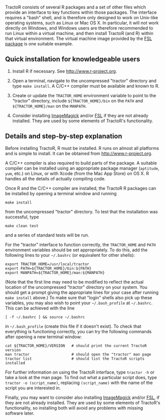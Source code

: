 TractoR consists of several R packages and a set of other files which provide
an interface to key functions within those packages. The interface requires a
"bash" shell, and is therefore only designed to work on Unix-like operating
systems, such as Linux or Mac OS X. In particular, it will not work directly on
Windows, and Windows users are therefore recommended to run Linux within a
virtual machine, and then install TractoR (and R) within that virtual
environment. The virtual machine image provided by the [FSL
package](http://www.fmrib.ox.ac.uk/fsl/) is one suitable example.


Quick installation for knowledgeable users
------------------------------------------

1. Install R if necessary. See <http://www.r-project.org>.

2. Open a terminal, navigate to the uncompressed "tractor" directory and type
   `make install`. A C/C++ compiler must be available and known to R.

3. Create or update the `TRACTOR_HOME` environment variable to point to the
   "tractor" directory, include `${TRACTOR_HOME}/bin` on the `PATH` and
   `${TRACTOR_HOME}/man` on the `MANPATH`.

4. Consider installing [ImageMagick](http://www.imagemagick.org/) and/or
   [FSL](http://www.fmrib.ox.ac.uk/fsl/) if they are not already installed. They
   are used by some elements of TractoR's functionality.


Details and step-by-step explanation
------------------------------------

Before installing TractoR, R must be installed. R runs on almost all platforms
and is simple to install. It can be obtained from <http://www.r-project.org>.

A C/C++ compiler is also required to build parts of the package. A suitable
compiler can be installed using an appropriate package manager (`aptitude`,
`yum`, etc.) on Linux, or with Xcode (from the Mac App Store) on OS X. R
handles all the details of actually compiling code.

Once R and the C/C++ compiler are installed, the TractoR R packages can be
installed by opening a terminal window and running

    make install

from the uncompressed "tractor" directory. To test that the installation was
successful, type

    make clean test

and a series of standard tests will be run.

For the "tractor" interface to function correctly, the `TRACTOR_HOME` and
`PATH` environment variables should be set appropriately. To do this, add the
following lines to your `~/.bashrc` (or equivalent for other shells):

    export TRACTOR_HOME=/usr/local/tractor
    export PATH=${TRACTOR_HOME}/bin:${PATH}
    export MANPATH=${TRACTOR_HOME}/man:${MANPATH}

(Note that the first line may need to be modified to reflect the actual
location of the uncompressed "tractor" directory on your system. You should get
a prompt giving the appropriate lines for your case after running
`make install` above.) To make sure that "login" shells also pick up these
variables, you may also wish to point your `~/.bash_profile` at `~/.bashrc`.
This can be achieved with the line

    [ -f ~/.bashrc ] && source ~/.bashrc

in `~/.bash_profile` (create this file if it doesn't exist). To check that
everything is functioning correctly, you can try the following commands after
opening a new terminal window:

    cat ${TRACTOR_HOME}/VERSION   # should print the current TractoR version
    man tractor                   # should open the "tractor" man page
    tractor list                  # should list the TractoR scripts installed

For further information on using the TractoR interface, type `tractor -h` or
take a look at the man page. To find out what a particular script does, type
`tractor -o (script_name)`, replacing `(script_name)` with the name of the
script you are interested in.

Finally, you may want to consider also installing
[ImageMagick](http://www.imagemagick.org/) and/or
[FSL](http://www.fmrib.ox.ac.uk/fsl/), if they are not already installed. They
are used by some elements of TractoR's functionality, so installing both will
avoid any problems with missing software later.
